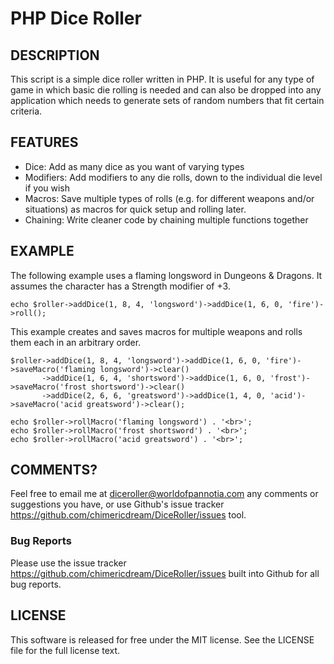PHP Dice Roller
====================

DESCRIPTION
---------------------

This script is a simple dice roller written in PHP. It is useful for any type of
game in which basic die rolling is needed and can also be dropped into any
application which needs to generate sets of random numbers that fit certain
criteria.

FEATURES
---------------------

* Dice: Add as many dice as you want of varying types
* Modifiers: Add modifiers to any die rolls, down to the individual die level if you wish
* Macros: Save multiple types of rolls (e.g. for different weapons and/or situations) as macros for quick setup and rolling later.
* Chaining: Write cleaner code by chaining multiple functions together

EXAMPLE
---------------------

The following example uses a flaming longsword in Dungeons & Dragons. It assumes
the character has a Strength modifier of +3.

    echo $roller->addDice(1, 8, 4, 'longsword')->addDice(1, 6, 0, 'fire')->roll();

This example creates and saves macros for multiple weapons and rolls them each
in an arbitrary order.

    $roller->addDice(1, 8, 4, 'longsword')->addDice(1, 6, 0, 'fire')->saveMacro('flaming longsword')->clear()
           ->addDice(1, 6, 4, 'shortsword')->addDice(1, 6, 0, 'frost')->saveMacro('frost shortsword')->clear()
           ->addDice(2, 6, 6, 'greatsword')->addDice(1, 4, 0, 'acid')->saveMacro('acid greatsword')->clear();

    echo $roller->rollMacro('flaming longsword') . '<br>';
    echo $roller->rollMacro('frost shortsword') . '<br>';
    echo $roller->rollMacro('acid greatsword') . '<br>';

COMMENTS?
---------------------

Feel free to email me at <diceroller@worldofpannotia.com> any comments or
suggestions you have, or use Github's issue tracker <https://github.com/chimericdream/DiceRoller/issues>
tool.

### Bug Reports

Please use the issue tracker <https://github.com/chimericdream/DiceRoller/issues>
built into Github for all bug reports.

LICENSE
---------------------

This software is released for free under the MIT license. See the LICENSE file
for the full license text.